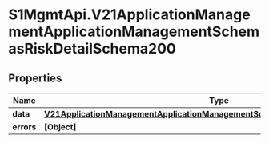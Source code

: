 # S1MgmtApi.V21ApplicationManagementApplicationManagementSchemasRiskDetailSchema200

## Properties
Name | Type | Description | Notes
------------ | ------------- | ------------- | -------------
**data** | [**V21ApplicationManagementApplicationManagementSchemasRiskDetailSchema200Data**](V21ApplicationManagementApplicationManagementSchemasRiskDetailSchema200Data.md) |  | [optional] 
**errors** | **[Object]** | Errors | [optional] 


